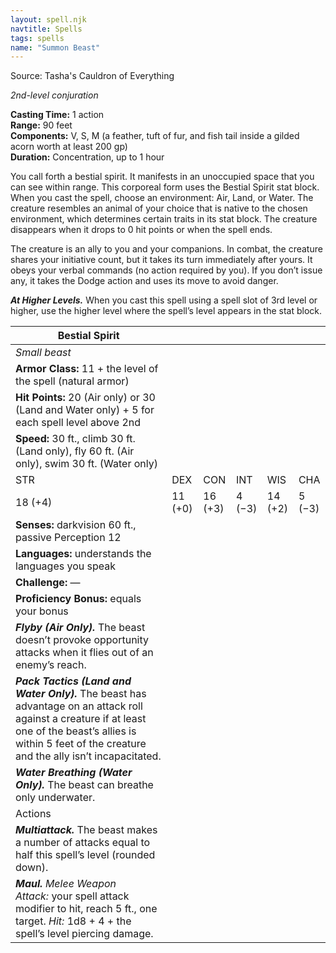 ```yaml
---
layout: spell.njk
navtitle: Spells
tags: spells
name: "Summon Beast"
---
```

Source: Tasha's Cauldron of Everything

_2nd-level conjuration_

**Casting Time:** 1 action  
**Range:** 90 feet  
**Components:** V, S, M (a feather, tuft of fur, and fish tail inside a gilded acorn worth at least 200 gp)  
**Duration:** Concentration, up to 1 hour

You call forth a bestial spirit. It manifests in an unoccupied space that you can see within range. This corporeal form uses the Bestial Spirit stat block. When you cast the spell, choose an environment: Air, Land, or Water. The creature resembles an animal of your choice that is native to the chosen environment, which determines certain traits in its stat block. The creature disappears when it drops to 0 hit points or when the spell ends.

The creature is an ally to you and your companions. In combat, the creature shares your initiative count, but it takes its turn immediately after yours. It obeys your verbal commands (no action required by you). If you don’t issue any, it takes the Dodge action and uses its move to avoid danger.

**_At Higher Levels._** When you cast this spell using a spell slot of 3rd level or higher, use the higher level where the spell’s level appears in the stat block.

|Bestial Spirit|   |   |   |   |   |
|---|---|---|---|---|---|
|_Small beast_|   |   |   |   |   |
|**Armor Class:** 11 + the level of the spell (natural armor)|   |   |   |   |   |
|**Hit Points:** 20 (Air only) or 30 (Land and Water only) + 5 for each spell level above 2nd|   |   |   |   |   |
|**Speed:** 30 ft., climb 30 ft. (Land only), fly 60 ft. (Air only), swim 30 ft. (Water only)|   |   |   |   |   |
|STR|DEX|CON|INT|WIS|CHA|
|18 (+4)|11 (+0)|16 (+3)|4 (−3)|14 (+2)|5 (−3)|
|**Senses:** darkvision 60 ft., passive Perception 12|   |   |   |   |   |
|**Languages:** understands the languages you speak|   |   |   |   |   |
|**Challenge:** —|   |   |   |   |   |
|**Proficiency Bonus:** equals your bonus|   |   |   |   |   |
|**_Flyby (Air Only)._** The beast doesn’t provoke opportunity attacks when it flies out of an enemy’s reach.|   |   |   |   |   |
|**_Pack Tactics (Land and Water Only)._** The beast has advantage on an attack roll against a creature if at least one of the beast’s allies is within 5 feet of the creature and the ally isn’t incapacitated.|   |   |   |   |   |
|**_Water Breathing (Water Only)._** The beast can breathe only underwater.|   |   |   |   |   |
|Actions|   |   |   |   |   |
|**_Multiattack._** The beast makes a number of attacks equal to half this spell’s level (rounded down).|   |   |   |   |   |
|**_Maul._** _Melee Weapon Attack:_ your spell attack modifier to hit, reach 5 ft., one target. _Hit:_ 1d8 + 4 + the spell’s level piercing damage.|   |   |   |   |   |